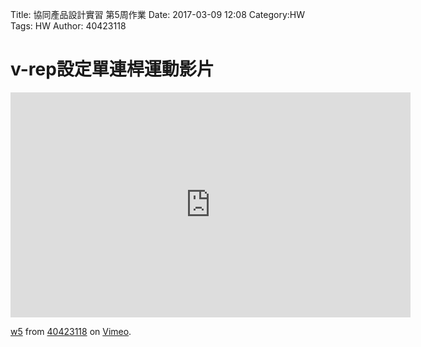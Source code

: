Title: 協同產品設計實習 第5周作業
Date: 2017-03-09 12:08
Category:HW
Tags: HW
Author: 40423118



<!-- PELICAN_END_SUMMARY -->

v-rep設定單連桿運動影片
===


<iframe src="https://player.vimeo.com/video/212885420" width="640" height="360" frameborder="0" webkitallowfullscreen mozallowfullscreen allowfullscreen></iframe>
<p><a href="https://vimeo.com/212885420">w5</a> from <a href="https://vimeo.com/user46453244">40423118</a> on <a href="https://vimeo.com">Vimeo</a>.</p>


